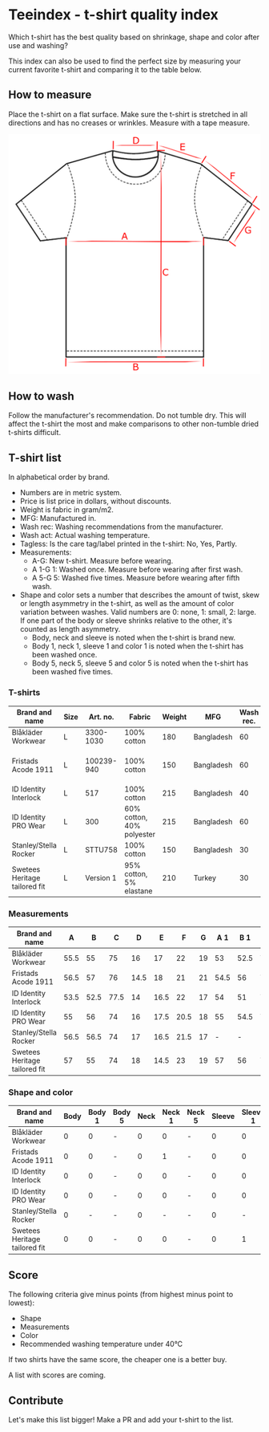 # Teeindex - t-shirt quality index

Which t-shirt has the best quality based on shrinkage, shape and color after use and washing?

This index can also be used to find the perfect size by measuring your current favorite t-shirt and comparing it to the table below.

## How to measure

Place the t-shirt on a flat surface.
Make sure the t-shirt is stretched in all directions and has no creases or wrinkles.
Measure with a tape measure.

![T-shirt](./tshirt.png)

## How to wash

Follow the manufacturer's recommendation.
Do not tumble dry. This will affect the t-shirt the most and make comparisons to other non-tumble dried t-shirts difficult.

## T-shirt list

In alphabetical order by brand.

- Numbers are in metric system.
- Price is list price in dollars, without discounts.
- Weight is fabric in gram/m2.
- MFG: Manufactured in.
- Wash rec: Washing recommendations from the manufacturer.
- Wash act: Actual washing temperature.
- Tagless: Is the care tag/label printed in the t-shirt: No, Yes, Partly.
- Measurements:
  - A-G: New t-shirt. Measure before wearing.
  - A 1-G 1: Washed once. Measure before wearing after first wash.
  - A 5-G 5: Washed five times. Measure before wearing after fifth wash.
- Shape and color sets a number that describes the amount of twist, skew or length asymmetry in the t-shirt, as well as the amount of color variation between washes. Valid numbers are 0: none, 1: small, 2: large. If one part of the body or sleeve shrinks relative to the other, it's counted as length asymmetry.
  - Body, neck and sleeve is noted when the t-shirt is brand new.
  - Body 1, neck 1, sleeve 1 and color 1 is noted when the t-shirt has been washed once.
  - Body 5, neck 5, sleeve 5 and color 5 is noted when the t-shirt has been washed five times.

### T-shirts

| Brand and name                | Size | Art. no.   | Fabric                    | Weight | MFG        | Wash rec. | Wash act. | Price | Color | Tagless | Notes             |
| ----------------------------- | ---- | ---------- | ------------------------- | ------ | ---------- | --------- | --------- | ----- | ----- | ------- | ----------------- |
| Blåkläder Workwear            | L    | 3300-1030  | 100% cotton               | 180    | Bangladesh | 60        | 40        | $17   | Black | No      | -                 |
| Fristads Acode 1911           | L    | 100239-940 | 100% cotton               | 150    | Bangladesh | 60        | 40        | $15   | Black | No      | No seams in body. |
| ID Identity Interlock         | L    | 517        | 100% cotton               | 215    | Bangladesh | 40        | 40        | $21   | Black | No      | -                 |
| ID Identity PRO Wear          | L    | 300        | 60% cotton, 40% polyester | 215    | Bangladesh | 60        | 40        | $19   | Black | No      | -                 |
| Stanley/Stella Rocker         | L    | STTU758    | 100% cotton               | 150    | Bangladesh | 30        | 40        | $8    | Black | No      | -                 |
| Swetees Heritage tailored fit | L    | Version 1  | 95% cotton, 5% elastane   | 210    | Turkey     | 30        | 40        | $29   | Black | Yes     | -                 |

### Measurements

| Brand and name                | A    | B    | C    | D    | E    | F    | G   | A 1  | B 1  | C 1  | D 1  | E 1  | F 1  | G 1  | A 5 | B 5 | C 5 | D 5 | E 5 | F 5 | G 5 | Notes |
| ----------------------------- | ---- | ---- | ---- | ---- | ---- | ---- | --- | ---- | ---- | ---- | ---- | ---- | ---- | ---- | --- | --- | --- | --- | --- | --- | --- | ----- |
| Blåkläder Workwear            | 55.5 | 55   | 75   | 16   | 17   | 22   | 19  | 53   | 52.5 | 74   | 14.5 | 17.5 | 21   | 18   | -   | -   | -   | -   | -   | -   | -   | -     |
| Fristads Acode 1911           | 56.5 | 57   | 76   | 14.5 | 18   | 21   | 21  | 54.5 | 56   | 76   | 17   | 17.5 | 20.5 | 19.5 | -   | -   | -   | -   | -   | -   | -   | -     |
| ID Identity Interlock         | 53.5 | 52.5 | 77.5 | 14   | 16.5 | 22   | 17  | 54   | 51   | 76.5 | 13.5 | 15   | 21   | 16.5 | -   | -   | -   | -   | -   | -   | -   | -     |
| ID Identity PRO Wear          | 55   | 56   | 74   | 16   | 17.5 | 20.5 | 18  | 55   | 54.5 | 76   | 17   | 18   | 20   | 18   | -   | -   | -   | -   | -   | -   | -   | -     |
| Stanley/Stella Rocker         | 56.5 | 56.5 | 74   | 17   | 16.5 | 21.5 | 17  | -    | -    | -    | -    | -    | -    | -    | -   | -   | -   | -   | -   | -   | -   | -     |
| Swetees Heritage tailored fit | 57   | 55   | 74   | 18   | 14.5 | 23   | 19  | 57   | 56   | 73   | 17.5 | 14.5 | 22   | 18.5 | -   | -   | -   | -   | -   | -   | -   | -     |

### Shape and color

| Brand and name                | Body | Body 1 | Body 5 | Neck | Neck 1 | Neck 5 | Sleeve | Sleeve 1 | Sleeve 5 | Color 1 | Color 5 | Notes |
| ----------------------------- | ---- | ------ | ------ | ---- | ------ | ------ | ------ | -------- | -------- | ------- | ------- | ----- |
| Blåkläder Workwear            | 0    | 0      | -      | 0    | 0      | -      | 0      | 0        | -        | 0       | -       | -     |
| Fristads Acode 1911           | 0    | 0      | -      | 0    | 1      | -      | 0      | 0        | -        | 0       | -       | -     |
| ID Identity Interlock         | 0    | 0      | -      | 0    | 0      | -      | 0      | 0        | -        | 0       | -       | -     |
| ID Identity PRO Wear          | 0    | 0      | -      | 0    | 0      | -      | 0      | 0        | -        | 0       | -       | -     |
| Stanley/Stella Rocker         | 0    | -      | -      | 0    | -      | -      | 0      | -        | -        | -       | -       | -     |
| Swetees Heritage tailored fit | 0    | 0      | -      | 0    | 0      | -      | 0      | 1        | -        | 0       | -       | -     |

## Score

The following criteria give minus points (from highest minus point to lowest):

- Shape
- Measurements
- Color
- Recommended washing temperature under 40°C

If two shirts have the same score, the cheaper one is a better buy.

A list with scores are coming.

## Contribute

Let's make this list bigger! Make a PR and add your t-shirt to the list.
